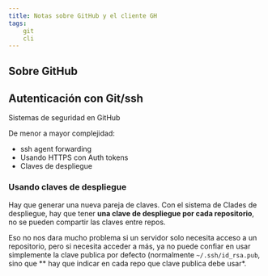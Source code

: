 ```yaml
---
title: Notas sobre GitHub y el cliente GH
tags:
    git
    cli
---
```


## Sobre GitHub


## Autenticación con Git/ssh

Sistemas de seguridad en GitHub

De menor a mayor complejidad:

- ssh agent forwarding
- Usando HTTPS con Auth tokens
- Claves de despliegue

### Usando claves de despliegue

Hay que generar una nueva pareja de claves. Con el sistema de Clades de
despliegue, hay que tener **una clave de despliegue por cada repositorio**, no se pueden
compartir las claves entre repos.

Eso no nos dara mucho problema si un servidor solo necesita acceso
a un repositorio, pero si necesita acceder a más, ya no puede confiar en usar
simplemente la clave publica por defecto (normalmente `~/.ssh/id_rsa.pub`, sino
que
** hay que indicar en cada repo que clave publica debe usar*.

